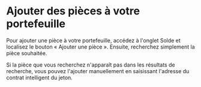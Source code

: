 # Ajouter des pièces à votre portefeuille

Pour ajouter une pièce à votre portefeuille, accédez à l'onglet Solde et localisez le bouton « Ajouter une pièce ». Ensuite, recherchez simplement la pièce souhaitée.

Si la pièce que vous recherchez n'apparaît pas dans les résultats de recherche, vous pouvez l'ajouter manuellement en saisissant l'adresse du contrat intelligent du jeton.